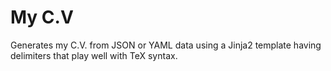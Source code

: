 # My C.V

Generates my C.V. from JSON or YAML data using a Jinja2 template having delimiters that play well with TeX syntax.
